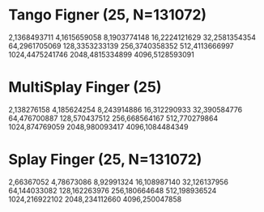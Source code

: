 # Tango Figner (25, N=131072)
2,1368493711
4,1615659058
8,1903774148
16,2224121629
32,2581354354
64,2961705069
128,3353233139
256,3740358352
512,4113666997
1024,4475241746
2048,4815334899
4096,5128593091

# MultiSplay Finger (25)
2,138276158
4,185624254
8,243914886
16,312290933
32,390584776
64,476700887
128,570437512
256,668564167
512,770279864
1024,874769059
2048,980093417
4096,1084484349

# Splay Finger (25, N=131072)
2,66367052
4,78673086
8,92991324
16,108987140
32,126137956
64,144033082
128,162263976
256,180664648
512,198936524
1024,216922102
2048,234112660
4096,250047858